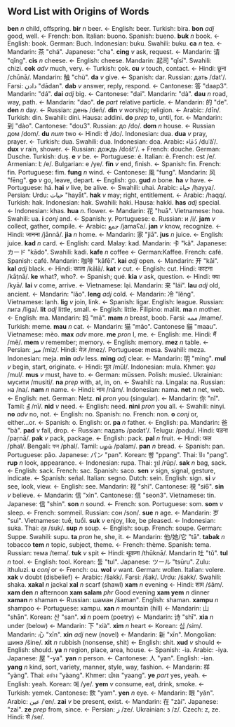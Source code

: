 ## Word List with Origins of Words

**ben**	_n_	child, offspring.
**bir**	_n_	beer.	←	English: beer. Turkish: bira.
**bon**	_adj_	good, well.	←	French: bon. Italian: buono. Spanish: bueno.
**buk**	_n_	book.	←	English: book. German: Buch. Indonesian: buku. Swahili: buku.
**ca**	_n_	tea.	←	Mandarin: 茶 "chá". Japanese: "cha".
**cing**	_v_	ask, request.	←	Mandarin: 请 "qǐng".
**cis**	_n_	cheese.	←	English: cheese. Mandarin: 起司 "qǐsī". Swahili: chizi.
**cok**	_adv_	much, very.	←	Turkish: çok.
**cu**	_v_	touch, contact.	←	Hindi: छूना /chūnā/. Mandarin: 触 "chù".
**da**	_v_	give.	←	Spanish: dar. Russian: дать /dat'/. Farsi: دادن‏‎ "dādan".
**dab**	_v_	answer, reply, respond.	←	Cantonese: 答 "daap3". Mandarin: "dá".
**dai**	_adj_	big.	←	Cantonese: "dai". Mandarin: "dà".
**dau**	_n_	road, way, path.	←	Mandarin: "dao".
**de**	_part_	relative particle.	←	Mandarin: 的 "de".
**den**	_n_	day.	←	Russian: день /deń/.
**din**	_v_	worship; religion.	←	Arabic: /dīn/. Turkish: din. Swahili: dini. Hausa: addini.
**do**	_prep_	to, until, for.	←	Mandarin: 到 "dào". Cantonese: "dou3". Russian: до /do/.
**dom**	_n_	house.	←	Russian дом /dom/.
**du**	_num_	two	←	Hindi: दो /do/. Indonesian: dua.
**dua**	_v_	pray, prayer.	←	Turkish: dua. Swahili: dua. Indonesian: doa. Arabic: دُعَاء‏ /duʿāʾ/.
**dux**	_v_	rain, shower.	←	Russian: дождь /došt'/. + French: douche. German: Dusche. Turkish: duş.
**e**	_v_	be.	←	Portuguese: é. Italian: è. French: est /e/. Armenian: է /e/. Bulgarian: е /ye/.
**fin**	_v_	end, finish.	←	Spanish: fin. French: fin. Portuguese: fim.
**fung**	_n_	wind.	←	Cantonese: 風 "fung". Mandarin: 风 "fēng".
**go**	_v_	go, leave, depart.	←	English: go.
**gud**	_n_	bone.
**ha**	_v_	have.	←	Portuguese: há.
**hai**	_v_	live, be alive.	←	Swahili: uhai. Arabic: حياة /ḥayya/. Persian: Urdu: حیات "hayāt".
**hak**	_v_	may; right, entitlement.	←	Arabic: /haqq/. Turkish: hak. Indonesian: hak. Swahili: haki. Hausa: hakki.
**has**	_adj_	special.	←	Indonesian: khas.
**hua**	_n_. flower.	←	Mandarin: 花 "huā". Vietnamese: hoa. Swahili: ua.
**i**	_conj_	and.	←	Spanish: y. Portuguese: e. Russian: и /i/.
**jam**	_v_	collect, gather, compile.	←	Arabic: جمع /jamaʕa/.
**jan**	_v_	know, recognize.	←	Hindi: जानना  /jānnā/.
**jia**	_n_	home.	←	Mandarin: 家 "jiā".
**jus**	_n_	juice.	←	English: juice.
**kad**	_n_	card.	←	English: card. Malay: kad. Mandarin: 卡 "kǎ". Japanese: カード "kādo". Swahili: kadi.
**kafe**	_n_	coffee	←	German:Kaffee. French: café. Spanish: café. Mandarin: 咖啡 "kāfēi".
**kai**	_adj_	open.	←	Mandarin: 开 "kāi".
**kal**	_adj_	black.	←	Hindi: काला /kālā/.
**kat**	_v_	cut.	←	English: cut. Hindi: काटना /kāṭnā/.
**ke** what?, who?.	←	Spanish; qué.
**kia**	_v_	ask, question.	←	Hindi: क्या /kyā/.
**lai**	_v_	come, arrive.	←	Vietnamese: lại. Mandarin: 来 "lái".
**lau**	_adj_	old, ancient.	←	Mandarin: "lǎo".
**leng**	_adj_	cold.	←	Mandarin: 冷 "lěng". Vietnamese: lạnh.
**lig**	_v_	join, link.	←	Spanish: ligar. English: league. Russian: лига /liga/.
**lit**	_adj_	little, small.	←	English: little. Filipino: maliit.
**ma**	_n_	mother.	←	English: ma. Mandarin: 妈 "mā".
**mam**	_n_	breast, boob. Farsi: ممه /mame/. Turkish: meme.
**mau**	_n_	cat.	←	Mandarin: 猫 "māo". Cantonese 貓 "maau". Vietnamese: mèo. 
**max**	_adv_	more.
**me**	_pron_	I, me.	←	English: me. Hindi:  मैं /mẽ/.
**mem**	_v_	remember; memory.	←	English: memory.
**mez**	_n_	table.	←	Persian: میز‏‎ /miz/. Hindi: मेज़ /mez/. Portuguese: mesa. Swahili: meza. Indonesian: meja.
**min**	_adv_	less.
**ming**	_adj_	clear.	←	Mandarin: 明 "míng".
**mul**	_v_	begin, start, originate.	←	Hindi: मूल /mūl/. Indonesian: mula. Khmer: មូល /mul/.
**mus**	_v_	must, have to.	←	German: müssen. Polish: musieć. Ukrainian: мусити /musiti/.
**na**	_prep_	with, at, in, on.	←	Swahili: na. Lingala: na. Russian: на /na/.
**nam**	_n_	name.	←	Hindi: नाम /nām/. Indonesian: nama.
**net**	_n_	net, web.	←	English: net. German: Netz.
**ni**	_pron_	you (singular).	←	Mandarin: 你 "nǐ". Tamil: நீ /nī/.
**nid**	_v_	need.	←	English: need.
**nini**	_pron_	you all.	←	Swahili: ninyi.
**no**	_adv_	no, not.	←	English: no. Spanish: no. French: non.
**o**	_conj_	or, either...or.	←	Spanish: o. English: or.
**pa**	_n_	father.	←	English: pa. Mandarin: 爸 "bà".
**pad**	_v_	fall, drop.	←	Russian: падать /padat'/. Telugu: /paḍu/. Hindi: पड़ना /paṛnā/.
**pak**	_v_	pack, package.	←	English: pack.
**pal**	_n_	fruit.	←	Hindi: फल /phal/. Bengali: ফল  /phal/. Tamil: பழம் /palam/.
**pan**	_n_	bread.	←	Spanish: pan. Portuguese: pão. Japanese: パン "pan". Korean: 빵 "ppang". Thai: ปัง "pang".
**rup**	_n_	look, appearance.	←	Indonesian: rupa. Thai: รูป /rūp/.
**sak**	_n_	bag, sack.	←	English: sack. French: sac. Spanish: saco.
**sen**	_v_	sign, signal, gesture, indicate.	←	Spanish: señal. Italian: segno. Dutch: sein. English: sign.
**si**	_v_	see, look, view.	←	English: see. Mandarin: 视 "shì". Cantonese: 視 "si6".
**sin**	_v_	believe.	←	Mandarin: 信 "xìn". Cantonese: 信 "seon3". Vietnamese: tin. Japanese: 信 "shin".
**son**	_n_	sound.	←	French: son. Portuguese: som.
**som**	_v_	sleep.	←	French: sommeil. Russian: сон /son/.
**sue**	_n_	age.	←	Mandarin: 岁 "suì". Vietnamese: tuế, tuổi.
**suk**	_v_	enjoy, like, be pleased.	←	Indonesian: suka. Thai: สุข /suk/.
**sup**	_n_	soup.	←	English: soup. French: soupe. German: Suppe. Swahili: supu.
**ta**	_pron_	he, she, it.	←	Mandarin: 他/她/它 "tā".
**tabak**	_n_	tobacco
**tem**	_n_	topic, subject, theme.	←	French: thème. Spanish: tema. Russian: тема /tema/.
**tuk**	_v_	spit	←	Hindi: थूकना /thūknā/. Mandarin 吐 "tǔ".
**tul**	_n_	tool.	←	English: tool. Korean: 툴 "tul". Japanese: ツール "tsūru". Zulu: ithuluzi.
**u**	_conj_	or	←	French: ou.
**wol**	_v_	want. German: wollen. Italian: volere.
**xak**	_v_	doubt (disbelief)	←	Arabic: /šakk/. Farsi: /šak/. Urdu: /śakk/. Swahili: shaka.
**xakal**	_n_	jackal
**xal**	_n_	scarf (shawl)
**xam**	_n_	evening	←	Hindi: शाम /śām/.
**xam den**	_n_	afternoon
**xam salam**	_phr_	Good evening
**xam yem**	_n_	dinner
**xaman**	_n_	shaman	←	Russian: шаман /šaman". English: shaman.
**xampu**	_n_	shampoo	←	Portuguese: xampu.
**xan**	_n_	mountain (hill)	←	Mandarin: 山 "shān". Korean: 산 "san".
**xi**	_n_	poem (poetry)	←	Mandarin: 诗 "shī".
**xia**	_n_	under (below)	←	Mandarin: 下 "xià".
**xim**	_n_	heart	←	Korean: 심 /sim/. Mandarin: 心 "xīn".
**xin**	_adj_	new (novel)	←	Mandarin: 新 "xīn". Mongolian: шинэ /šine/.
**xit**	_n_	rubbish (nonsense, shit)	←	English: shit.
**xud**	_v_	should	←	English: should.
**ya**	_n_	region, place, area, house.	←	Spanish: -ia. Arabic: -iya. Japanese: 屋 "-ya".
**yan**	_n_	person.	←	Cantonese: 人 "yan". English: -ian.
**yang**	_n_	kind, sort, variety, manner, style, way, fashion.	←	Mandarin: 样 "yàng". Thai: อย่าง  "yàang". Khmer: យ៉ាង "yaang".
**ye**	_part_	yes, yeah.	←	English: yeah. Korean: 예 /ye/.
**yem**	_v_	consume, eat, drink, smoke.	←	Turkish: yemek. Cantonese: 飲 "yam".
**yen**	_n_	eye.	←	Mandarin: 眼 "yǎn". Arabic: عين‏‎ /ʿen/.
**zai**	_v_	be present, exist.	←	Mandarin: 在 "zài". Japanese: "zai".
**ze**	_prep_	from, since.	←	Persian: ز /ze/. Ukrainian: з /z/. Czech: z, ze. Hindi: से /se/.


